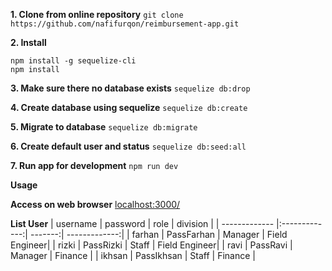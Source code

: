 **1. Clone from online repository**
`git clone https://github.com/nafifurqon/reimbursement-app.git`

**2. Install**

```
npm install -g sequelize-cli
npm install
```

**3. Make sure there no database exists**
`sequelize db:drop`

**4. Create database using sequelize**
`sequelize db:create`

**5. Migrate to database**
`sequelize db:migrate`

**6. Create default user and status**
`sequelize db:seed:all`

**7. Run app for development**
`npm run dev`

**Usage**

**Access on web browser**
[localhost:3000/](http://localhost:3000/)

**List User**
| username      | password      | role    |    division   | 
| ------------- |:-------------:| -------:| -------------:|
| farhan        | PassFarhan    | Manager | Field Engineer|
| rizki         | PassRizki     | Staff   | Field Engineer|
| ravi          | PassRavi      | Manager | Finance       |
| ikhsan        | PassIkhsan    | Staff   | Finance       |
